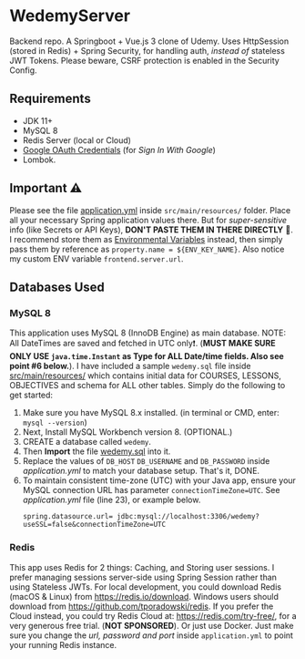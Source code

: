 # WedemyServer

Backend repo. A Springboot + Vue.js 3 clone of Udemy. Uses HttpSession (stored in Redis) + Spring Security, for handling
auth, _instead of_ stateless JWT Tokens. Please beware, CSRF protection is enabled in the Security Config.

## Requirements

- JDK 11+
- MySQL 8
- Redis Server (local or Cloud)
- [Google OAuth Credentials](https://console.developers.google.com/apis/credentials) (for _Sign In With Google_)
- Lombok.

## Important ⚠

Please see the file [application.yml](src/main/resources/application.yml) inside `src/main/resources/`
folder. Place all your necessary Spring application values there. But for _super-sensitive_
info (like Secrets or API Keys), **DON'T PASTE THEM IN THERE DIRECTLY** 🚫. I recommend store them
as [Environmental Variables](https://www.baeldung.com/properties-with-spring) instead, then simply pass them by
reference as `property.name = ${ENV_KEY_NAME}`. Also notice my custom ENV variable `frontend.server.url`.

## Databases Used

### MySQL 8

This application uses MySQL 8 (InnoDB Engine) as main database. NOTE: All DateTimes are saved and fetched in UTC
only❗. (**MUST MAKE SURE ONLY USE `java.time.Instant` as Type for ALL Date/time fields. Also see point #6 below.**). I
have included a sample `wedemy.sql` file inside [src/main/resources/](src/main/resources) which contains initial data
for COURSES, LESSONS, OBJECTIVES and schema for ALL other tables. Simply do the following to get started:

1. Make sure you have MySQL 8.x installed. (in terminal or CMD, enter: `mysql --version`)
2. Next, Install MySQL Workbench version 8. (OPTIONAL.)
3. CREATE a database called `wedemy`.
4. Then **Import** the file [wedemy.sql](src/main/resources/wedemy.sql) into it.
5. Replace the values of `DB_HOST` `DB_USERNAME` and `DB_PASSWORD` inside _application.yml_ to match your database
   setup. That's it, DONE.
6. To maintain consistent time-zone (UTC) with your Java app, ensure your MySQL connection URL has
   parameter `connectionTimeZone=UTC`. See _application.yml_ file (line 23), or example below.
   ```properties
   spring.datasource.url= jdbc:mysql://localhost:3306/wedemy?useSSL=false&connectionTimeZone=UTC
   ```

### Redis

This app uses Redis for 2 things: Caching, and Storing user sessions. I prefer managing sessions server-side using
Spring Session rather than using Stateless JWTs. For local development, you could download Redis (macOS & Linux)
from https://redis.io/download. Windows users should download from https://github.com/tporadowski/redis. If you prefer
the Cloud instead, you could try Redis Cloud at: https://redis.com/try-free/, for a very generous free trial.
(**NOT SPONSORED**). Or just use Docker. Just make sure you change the _url, password and port_ inside `application.yml`
to point your running Redis instance.

